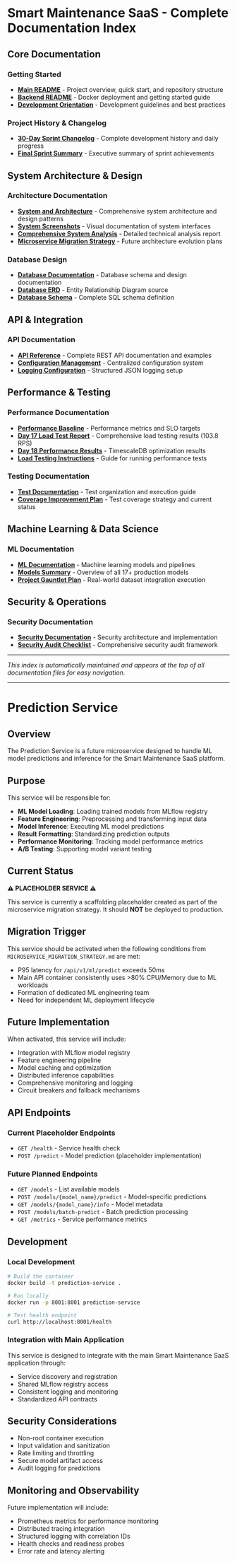# Smart Maintenance SaaS - Complete Documentation Index

## Core Documentation

### Getting Started

- **[Main README](../../../../README.md)** - Project overview, quick start, and repository structure
- **[Backend README](../../../README.md)** - Docker deployment and getting started guide
- **[Development Orientation](../../../../DEVELOPMENT_ORIENTATION.md)** - Development guidelines and best practices

### Project History & Changelog

- **[30-Day Sprint Changelog](../../../../30-day-sprint-changelog.md)** - Complete development history and daily progress
- **[Final Sprint Summary](../../../../final_30_day_sprint.md)** - Executive summary of sprint achievements

## System Architecture & Design

### Architecture Documentation

- **[System and Architecture](../../../docs/SYSTEM_AND_ARCHITECTURE.md)** - Comprehensive system architecture and design patterns
- **[System Screenshots](../../../docs/SYSTEM_SCREENSHOTS.md)** - Visual documentation of system interfaces
- **[Comprehensive System Analysis](../../../docs/COMPREHENSIVE_SYSTEM_ANALYSIS_REPORT.md)** - Detailed technical analysis report
- **[Microservice Migration Strategy](../../../docs/MICROSERVICE_MIGRATION_STRATEGY.md)** - Future architecture evolution plans

### Database Design

- **[Database Documentation](../../../docs/db/README.md)** - Database schema and design documentation
- **[Database ERD](../../../docs/db/erd.dbml)** - Entity Relationship Diagram source
- **[Database Schema](../../../docs/db/schema.sql)** - Complete SQL schema definition

## API & Integration

### API Documentation

- **[API Reference](../../../docs/api.md)** - Complete REST API documentation and examples
- **[Configuration Management](../../core/config/README.md)** - Centralized configuration system
- **[Logging Configuration](../../core/logging_config.md)** - Structured JSON logging setup

## Performance & Testing

### Performance Documentation

- **[Performance Baseline](../../../docs/PERFORMANCE_BASELINE.md)** - Performance metrics and SLO targets
- **[Day 17 Load Test Report](../../../docs/DAY_17_LOAD_TEST_REPORT.md)** - Comprehensive load testing results (103.8 RPS)
- **[Day 18 Performance Results](../../../docs/DAY_18_PERFORMANCE_RESULTS.md)** - TimescaleDB optimization results
- **[Load Testing Instructions](../../../docs/LOAD_TESTING_INSTRUCTIONS.md)** - Guide for running performance tests

### Testing Documentation

- **[Test Documentation](../../tests/README.md)** - Test organization and execution guide
- **[Coverage Improvement Plan](../../../docs/COVERAGE_IMPROVEMENT_PLAN.md)** - Test coverage strategy and current status

## Machine Learning & Data Science

### ML Documentation

- **[ML Documentation](../../../docs/ml/README.md)** - Machine learning models and pipelines
- **[Models Summary](../../../docs/MODELS_SUMMARY.md)** - Overview of all 17+ production models
- **[Project Gauntlet Plan](../../../docs/PROJECT_GAUNTLET_PLAN.md)** - Real-world dataset integration execution

## Security & Operations

### Security Documentation

- **[Security Documentation](../../../docs/SECURITY.md)** - Security architecture and implementation
- **[Security Audit Checklist](../../../docs/SECURITY_AUDIT_CHECKLIST.md)** - Comprehensive security audit framework

---

*This index is automatically maintained and appears at the top of all documentation files for easy navigation.*

---

# Prediction Service

## Overview

The Prediction Service is a future microservice designed to handle ML model predictions and inference for the Smart Maintenance SaaS platform.

## Purpose

This service will be responsible for:

- **ML Model Loading**: Loading trained models from MLflow registry
- **Feature Engineering**: Preprocessing and transforming input data
- **Model Inference**: Executing ML model predictions
- **Result Formatting**: Standardizing prediction outputs
- **Performance Monitoring**: Tracking model performance metrics
- **A/B Testing**: Supporting model variant testing

## Current Status

**⚠️ PLACEHOLDER SERVICE ⚠️**

This service is currently a scaffolding placeholder created as part of the microservice migration strategy. It should **NOT** be deployed to production.

## Migration Trigger

This service should be activated when the following conditions from `MICROSERVICE_MIGRATION_STRATEGY.md` are met:

- P95 latency for `/api/v1/ml/predict` exceeds 50ms
- Main API container consistently uses >80% CPU/Memory due to ML workloads
- Formation of dedicated ML engineering team
- Need for independent ML deployment lifecycle

## Future Implementation

When activated, this service will include:

- Integration with MLflow model registry
- Feature engineering pipeline
- Model caching and optimization
- Distributed inference capabilities
- Comprehensive monitoring and logging
- Circuit breakers and fallback mechanisms

## API Endpoints

### Current Placeholder Endpoints

- `GET /health` - Service health check
- `POST /predict` - Model prediction (placeholder implementation)

### Future Planned Endpoints

- `GET /models` - List available models
- `POST /models/{model_name}/predict` - Model-specific predictions
- `GET /models/{model_name}/info` - Model metadata
- `POST /models/batch-predict` - Batch prediction processing
- `GET /metrics` - Service performance metrics

## Development

### Local Development

```bash
# Build the container
docker build -t prediction-service .

# Run locally
docker run -p 8001:8001 prediction-service

# Test health endpoint
curl http://localhost:8001/health
```

### Integration with Main Application

This service is designed to integrate with the main Smart Maintenance SaaS application through:

- Service discovery and registration
- Shared MLflow registry access
- Consistent logging and monitoring
- Standardized API contracts

## Security Considerations

- Non-root container execution
- Input validation and sanitization
- Rate limiting and throttling
- Secure model artifact access
- Audit logging for predictions

## Monitoring and Observability

Future implementation will include:

- Prometheus metrics for performance monitoring
- Distributed tracing integration
- Structured logging with correlation IDs
- Health checks and readiness probes
- Error rate and latency alerting